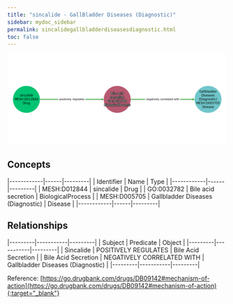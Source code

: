 ```yaml
---
title: "sincalide - GallBladder Diseases (Diagnostic)"
sidebar: mydoc_sidebar
permalink: sincalidegallbladderdiseasesdiagnostic.html
toc: false 
---
```


![Path Visualization](/images/sincalidegallbladderdiseasesdiagnostic.png)

## Concepts

|------------|------|---------|
| Identifier | Name | Type    |
|------------|------|---------|
| MESH:D012844 | sincalide | Drug |
| GO:0032782 | Bile acid secretion | BiologicalProcess |
| MESH:D005705 | Gallbladder Diseases (Diagnostic) | Disease |
|------------|------|---------|

## Relationships

|---------|-----------|---------|
| Subject | Predicate | Object  |
|---------|-----------|---------|
| Sincalide | POSITIVELY REGULATES | Bile Acid Secretion |
| Bile Acid Secretion | NEGATIVELY CORRELATED WITH | Gallbladder Diseases (Diagnostic) |
|---------|-----------|---------|

Reference: [https://go.drugbank.com/drugs/DB09142#mechanism-of-action](https://go.drugbank.com/drugs/DB09142#mechanism-of-action){:target="_blank"}
